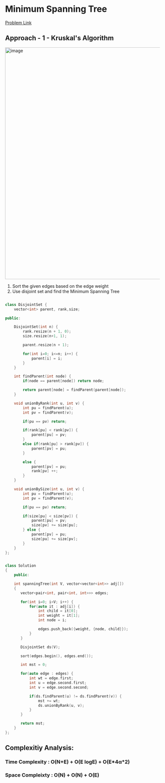 # Minimum Spanning Tree

[Problem Link](https://www.geeksforgeeks.org/problems/minimum-spanning-tree/1)

## Approach - 1 - Kruskal's Algorithm

<img width="754" alt="image" src="https://github.com/user-attachments/assets/d3bcf4f3-ded7-466f-acdd-fe0ee77f505e">

1. Sort the given edges based on the edge weight
2. Use disjoint set and find the Minimum Spanning Tree

```c++

class DisjointSet {
    vector<int> parent, rank,size;

public:

    DisjointSet(int n) {
        rank.resize(n + 1, 0);
        size.resize(n+1, 1);

        parent.resize(n + 1);

        for(int i=0; i<=n; i++) {
            parent[i] = i;
        }
    }

    int findParent(int node) {
        if(node == parent[node]) return node;

        return parent[node] = findParent(parent[node]);
    }

    void unionByRank(int u, int v) {
        int pu = findParent(u);
        int pv = findParent(v);

        if(pu == pv) return;

        if(rank[pu] < rank[pv]) {
            parent[pu] = pv;
        }
        else if(rank[pu] > rank[pv]) {
            parent[pv] = pu;
        }

        else {
            parent[pv] = pu;
            rank[pv] ++;
        }
    }

    void unionBySize(int u, int v) {
        int pu = findParent(u);
        int pv = findParent(v);

        if(pu == pv) return;

        if(size[pu] < size[pv]) {
            parent[pu] = pv;
            size[pv] += size[pu];
        } else {
            parent[pv] = pu;
            size[pu] += size[pv];
        }
    }
};


class Solution
{
	public:

    int spanningTree(int V, vector<vector<int>> adj[])
    {
       vector<pair<int, pair<int, int>>> edges;

       for(int i=0; i<V; i++) {
           for(auto it : adj[i]) {
               int child = it[0];
               int weight = it[1];
               int node = i;

               edges.push_back({weight, {node, child}});
           }
       }

       DisjointSet ds(V);

       sort(edges.begin(), edges.end());

       int mst = 0;

       for(auto edge : edges) {
           int wt = edge.first;
           int u = edge.second.first;
           int v = edge.second.second;

           if(ds.findParent(u) != ds.findParent(v)) {
               mst += wt;
               ds.unionByRank(u, v);
           }
       }

       return mst;
    }
};

```

## Complexitiy Analysis:

### Time Complexity : O(N+E) + O(E logE) + O(E\*4α\*2)

### Space Compleixty : O(N) + O(N) + O(E)
